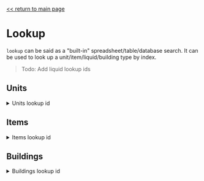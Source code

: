 [<< return to main page](../README.md)
# Lookup

`lookup` can be said as a "built-in" spreadsheet/table/database search.
It can be used to look up a unit/item/liquid/building type by index.

> Todo: Add liquid lookup ids

## Units

<details>
<summary>Units lookup id</summary>

1. dagger
1. mace
1. fortress
1. scepter
1. reign
1. nova
1. pulsar
1. quasar
1. vela
1. corvus
1. crawler
1. atrax
1. spiroct
1. arkyid
1. toxopid
1. flare
1. horizon
1. zenith
1. antumbra
1. eclipse
1. mono
1. poly
1. mega
1. quad
1. oct
1. risso
1. minke
1. bryde
1. sei
1. omura
1. retusa
1. oxynoe
1. cyerce
1. aegires
1. navanax
1. alpha
1. beta
1. gamma
</details>

## Items

<details>
<summary>Items lookup id</summary>

1. copper
1. lead
1. metaglass
1. graphite
1. silicon
1. coal
1. sand
1. titanium
1. thorium
1. scrap
1. silicon
1. plastanium
1. phase-fabric
1. surge-alloy
1. spore-pod
1. blast-compound
1. pyratite
</details>

## Buildings

<details>
<summary>Buildings lookup id</summary>

1. graphite-press
1. multi-press
1. silicon-smelter
1. silicon-crucible
1. kiln
1. plastanium-compressor
1. phase-weaver
1. alloy-smelter
1. cryofluid-mixer
1. pyratite-mixer
1. blast-mixer
1. melter
1. separator
1. disassembler
1. spore-press
1. pulverizer
1. coal-centrifuge
1. incinerator
1. copper-wall
1. copper-wall-large
1. titanium-wall
1. titanium-wall-large
1. plastanium-wall
1. plastanium-wall-large
1. thorium-wall
1. thorium-wall-large
1. phase-wall
1. phase-wall-large
1. surge-wall
1. surge-wall-large
1. door
1. door-large
1. scrap-wall
1. scrap-wall-large
1. scrap-wall-huge
1. scrap-wall-gigantic
1. mender
1. mend-projector
1. overdrive-projector
1. overdrive-dome
1. force-projector
1. shock-mine
1. conveyor
1. titanium-conveyor
1. plastanium-conveyor
1. armored-conveyor
1. junction
1. bridge-conveyor
1. phase-conveyor
1. sorter
1. inverted-sorter
1. router
1. distributor
1. overflow-gate
1. underflow-gate
1. mass-driver
1. duct
1. duct-router
1. duct-bridge
1. mechanical-pump
1. rotary-pump
1. thermal-pump
1. conduit
1. pulse-conduit
1. plated-conduit
1. liquid-router
1. liquid-tank
1. liquid-junction
1. bridge-conduit
1. phase-conduit
1. power-node
1. power-node-large
1. surge-tower
1. diode
1. battery
1. battery-large
1. combustion-generator
1. thermal-generator
1. steam-generator
1. differential-generator
1. rtg-generator
1. solar-panel
1. solar-panel-large
1. thorium-reactor
1. impact-reactor
1. mechanical-drill
1. pneumatic-drill
1. laser-drill
1. blast-drill
1. water-extractor
1. cultivator
1. oil-extractor
1. core-shard
1. core-foundation
1. core-nucleus
1. vault
1. container
1. unloader
1. duo
1. scatter
1. scorch
1. hail
1. wave
1. lancer
1. arc
1. parallax
1. swarmer
1. salvo
1. segment
1. tsunami
1. fuse
1. ripple
1. cyclone
1. foreshadow
1. spectre
1. meltdown
1. command-center
1. ground-factory
1. air-factory
1. naval-factory
1. additive-reconstructor
1. multiplicative-reconstructor
1. exponential-reconstructor
1. tetrative-reconstructor
1. repair-point
1. repair-turret
1. resupply-point
1. payload-conveyor
1. payload-router
1. payload-propulsion-tower
1. power-source
1. power-void
1. item-source
1. item-void
1. liquid-source
1. liquid-void
1. payload-void
1. payload-source
1. illuminator
1. launch-pad
1. interplanetary-accelerator
1. message
1. switch
1. micro-processor
1. logic-processor
1. hyper-processor
1. memory-cell
1. memory-bank
1. logic-display
1. large-logic-display
1. block-forge
1. block-loader
1. block-unloader
</details>
